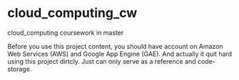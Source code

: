 # cloud_computing_cw
cloud_computing coursework in master

Before you use this project content, you should have account on Amazon Web Services (AWS) and Google App Engine (GAE). And actually it quit hard using this project dirtcly. Just can only serve as a reference and code-storage.
